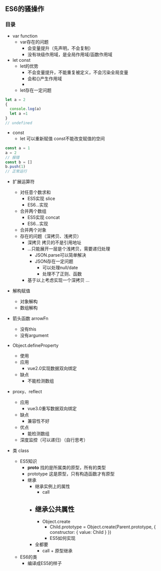 ## ES6的骚操作

### 目录

- var function
  - var存在的问题 
    - 会变量提升（先声明，不会复制）
    - 没有块级作用域，是全局作用域/函数作用域
- let const  
  - let的优势 
    - 不会变量提升，不能重复被定义，不会污染全局变量
    - 会和{}产生作用域
    - 
  - let存在一定问题
```js
let a = 2
{
  console.log(a)
  let a =1
}
// undefined
  ```  
  - const
    - let 可以重新赋值 const不能改变赋值的空间
```js
const a = 1
a = 2
// 报错
const b = []
b.push(1)
// 正常运行
```

- 扩展运算符
  - 对任意个数求和
    - ES5实现 slice
    - ES6...实现
  - 合并两个数组
    - ES5实现 concat
    - ES6...实现
  - 合并两个对象
  - 存在的问题（深拷贝、浅拷贝）
    - 深拷贝 拷贝的不是引用地址
    - ...只能展开一层是个浅拷贝，需要递归处理
      - JSON.parse可以简单解决
      - JSON存在一定问题
        - 可以处理null/date
        - 处理不了正则、函数
    - 基于以上考虑实现一个深拷贝
      ...

- 解构赋值
  - 对象解构
  - 数组解构

- 箭头函数 arrowFn
  - 没有this
  - 没有argument

- Object.defineProperty
  - 使用
  - 应用
    - vue2.0实现数据双向绑定
  - 缺点
    - 不能检测数组

- proxy、reflect
  - 应用
    - vue3.0重写数据双向绑定
  - 缺点
    - 兼容性不好
  - 优点
    - 能检测数组
  - 深度监控（可以递归）（自行思考）

- 类 class
  - ES5知识
    - __proto__ 找的是所属类的原型，所有的类型
    - prototype 这是原型，只有构造函数才有原型
    - 继承
      - 继承实例上的属性
        - call
      - 继承公共属性
        - 
        - Object.create 
          - Child.prototype = Object.create(Parent.prototype, { constructor: { value: Child } })
          - ES5如何实现
      - 全都要
        - call + 原型继承
  - ES6的类
    - 编译成ES5的样子
  
